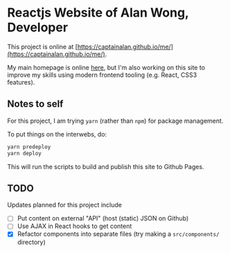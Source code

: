 # Reactjs Website of Alan Wong, Developer

This project is online at [https://captainalan.github.io/me/](https://captainalan.github.io/me/).

My main homepage is online [here](https://captainalan.github.io/), but I'm also working on this site to improve my skills using modern  frontend tooling (e.g. React, CSS3 features).

## Notes to self

For this project, I am trying `yarn` (rather than `npm`) for package management.

To put things on the interwebs, do:

```bash
yarn predeploy
yarn deploy
```

This will run the scripts to build and publish this site to Github Pages.

## TODO

Updates planned for this project include

- [ ] Put content on external "API" (host (static) JSON on Github)
- [ ] Use AJAX in React hooks to get content
- [x] Refactor components into separate files (try making a `src/components/` directory)